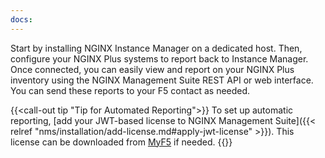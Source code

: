 ```yaml
---
docs:
---
```


Start by installing NGINX Instance Manager on a dedicated host. Then, configure your NGINX Plus systems to report back to Instance Manager. Once connected, you can easily view and report on your NGINX Plus inventory using the NGINX Management Suite REST API or web interface. You can send these reports to your F5 contact as needed.


{{<call-out tip "Tip for Automated Reporting">}}
To set up automatic reporting, [add your JWT-based license to NGINX Management Suite]({{< relref "nms/installation/add-license.md#apply-jwt-license" >}}). This license can be downloaded from [MyF5](https://account.f5.com/myf5) if needed.
{{</call-out>}}
